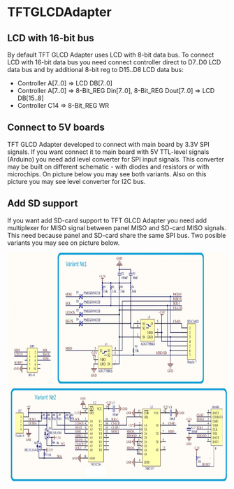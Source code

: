 # TFTGLCDAdapter

## LCD with 16-bit bus
By default TFT GLCD Adapter uses LCD with 8-bit data bus. To connect LCD with 16-bit data bus you need connect controller direct to D7..D0 LCD data bus and by additional 8-bit reg to D15..D8 LCD data bus:

* Controller A[7..0] => LCD DB[7..0]
* Controller A[7..0] => 8-Bit_REG Din[7..0], 8-Bit_REG Dout[7..0] => LCD DB[15..8]
* Controller C14 => 8-Bit_REG WR

## Connect to 5V boards
TFT GLCD Adapter developed to connect with main board by 3.3V SPI signals. If you want connect it to main board with 5V TTL-level signals (Arduino) you need add level converter for SPI input signals. This converter may be built on different schematic - with diodes and resistors or with microchips. On picture below you may see both variants. Also on this picture you may see level converter for I2C bus.

## Add SD support
If you want add SD-card support to TFT GLCD Adapter you need add multiplexer for MISO signal between panel MISO and SD-card MISO signals. This need because panel and SD-card share the same SPI bus. Two posible variants you may see on picture below.

<img src="./tft-glcd-add_SD.jpg" width="800" height="528">
